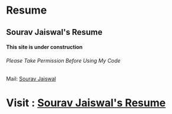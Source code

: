 # Resume
## Sourav Jaiswal's Resume
#### This site is under construction
###### Please Take Permission Before Using My Code
Mail: [Sourav Jaiswal](souravjaiswal2000@gmail.com)
# Visit : [Sourav Jaiswal's Resume](https://souravjai.github.io/Resume/)
